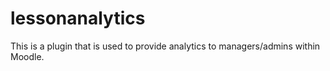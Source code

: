 # lessonanalytics
This is a plugin that is used to provide analytics to managers/admins within Moodle.
